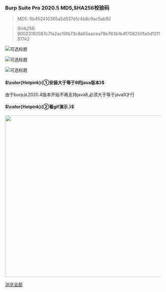 ### Burp Suite Pro 2020.5 MD5,SHA256校验码


> MD5: 6b452410365a5d537d1c4b8c9ac5ab92

> SHA256: 90023192587c7fa2ac15fb73c8a55aacea78e763b1b4f708250fa0d121181742



![](https://gitee.com/hwzheng/learns/raw/master/code/js/markdown/git/images/0001.png "可选标题")


![](https://gitee.com/hwzheng/learns/raw/master/code/js/markdown/git/images/0002.png "可选标题")


![](https://gitee.com/hwzheng/learns/raw/master/code/js/markdown/git/images/0003.png "可选标题")



#### $\color{Hotpink}{①安装大于等于9的java版本}$
由于burp从2020.4版本开始不再支持java8,必须大于等于java9才行

#### $\color{Hotpink}{②看gif演示.}$

<div align=center ><img src="https://gitee.com/hwzheng/learns/raw/master/code/js/markdown/git/images/001.gif" width=522rpx ></div>

[浏览全部](https://www.ddosi.com/b309/)
